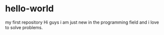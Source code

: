 # hello-world
my first repository
Hi guys i am just new in the programming field and i love to solve problems.
